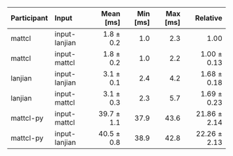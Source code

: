 | Participant | Input | Mean [ms] | Min [ms] | Max [ms] | Relative |
|:---|:---|---:|---:|---:|---:|
| mattcl | input-lanjian | 1.8 ± 0.2 | 1.0 | 2.3 | 1.00 |
| mattcl | input-mattcl | 1.8 ± 0.2 | 1.0 | 2.2 | 1.00 ± 0.13 |
| lanjian | input-lanjian | 3.1 ± 0.1 | 2.4 | 4.2 | 1.68 ± 0.18 |
| lanjian | input-mattcl | 3.1 ± 0.3 | 2.3 | 5.7 | 1.69 ± 0.23 |
| mattcl-py | input-mattcl | 39.7 ± 1.1 | 37.9 | 43.6 | 21.86 ± 2.14 |
| mattcl-py | input-lanjian | 40.5 ± 0.8 | 38.9 | 42.8 | 22.26 ± 2.13 |
